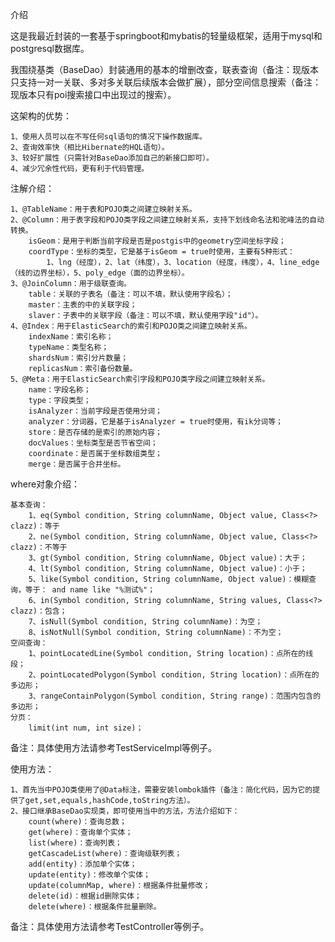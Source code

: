 介绍

这是我最近封装的一套基于springboot和mybatis的轻量级框架，适用于mysql和postgresql数据库。

我围绕基类（BaseDao）封装通用的基本的增删改查，联表查询（备注：现版本只支持一对一关联、多对多关联后续版本会做扩展），部分空间信息搜索（备注：现版本只有poi搜索接口中出现过的搜索）。

这架构的优势：
	
	1、使用人员可以在不写任何sql语句的情况下操作数据库。
	2、查询效率快（相比Hibernate的HQL语句）。
	3、较好扩展性（只需针对BaseDao添加自己的新接口即可）。
	4、减少冗余性代码，更有利于代码管理。
	
注解介绍：
	
	1、@TableName：用于表和POJO类之间建立映射关系。
	2、@Column：用于表字段和POJO类字段之间建立映射关系，支持下划线命名法和驼峰法的自动转换。
	  	isGeom：是用于判断当前字段是否是postgis中的geometry空间坐标字段；
	  	coordType：坐标的类型，它是基于isGeom = true时使用，主要有5种形式：
	  		1、lng（经度），2、lat（纬度），3、location（经度，纬度），4、line_edge（线的边界坐标），5、poly_edge（面的边界坐标）。
	3、@JoinColumn：用于级联查询。
		table：关联的子表名（备注：可以不填，默认使用字段名）；
		master：主表的中的关联字段；
		slaver：子表中的关联字段（备注：可以不填，默认使用字段"id"）。
	4、@Index：用于ElasticSearch的索引和POJO类之间建立映射关系。
		indexName：索引名称；
		typeName：类型名称；
		shardsNum：索引分片数量；
		replicasNum：索引备份数量。
	5、@Meta：用于ElasticSearch索引字段和POJO类字段之间建立映射关系。
		name：字段名称；
		type：字段类型；
		isAnalyzer：当前字段是否使用分词；
		analyzer：分词器，它是基于isAnalyzer = true时使用，有ik分词等；
		store：是否存储的是索引的原始内容；
		docValues：坐标类型是否节省空间；
		coordinate：是否属于坐标数组类型；
		merge：是否属于合并坐标。
		
where对象介绍：
	
	基本查询：	
		1、eq(Symbol condition, String columnName, Object value, Class<?> clazz)：等于
		2、ne(Symbol condition, String columnName, Object value, Class<?> clazz)：不等于
		3、gt(Symbol condition, String columnName, Object value)：大于；
		4、lt(Symbol condition, String columnName, Object value)：小于；
		5、like(Symbol condition, String columnName, Object value)：模糊查询，等于： and name like "%测试%"；
		6、in(Symbol condition, String columnName, String values, Class<?> clazz)：包含；
		7、isNull(Symbol condition, String columnName)：为空；
		8、isNotNull(Symbol condition, String columnName)：不为空；
	空间查询：	
		1、pointLocatedLine(Symbol condition, String location)：点所在的线段；
		2、pointLocatedPolygon(Symbol condition, String location)：点所在的多边形；
		3、rangeContainPolygon(Symbol condition, String range)：范围内包含的多边形；
	分页：
		limit(int num, int size)；
	
备注：具体使用方法请参考TestServiceImpl等例子。
	

使用方法：
	
	1、首先当中POJO类使用了@Data标注，需要安装lombok插件（备注：简化代码，因为它的提供了get,set,equals,hashCode,toString方法）。
	2、接口继承BaseDao实现类，即可使用当中的方法，方法介绍如下：
		count(where)：查询总数；
		get(where)：查询单个实体；
		list(where)：查询列表；
		getCascadeList(where)：查询级联列表；
		add(entity)：添加单个实体；
		update(entity)：修改单个实体；
		update(columnMap, where)：根据条件批量修改；
		delete(id)：根据id删除实体；
		delete(where)：根据条件批量删除。

备注：具体使用方法请参考TestController等例子。
	
